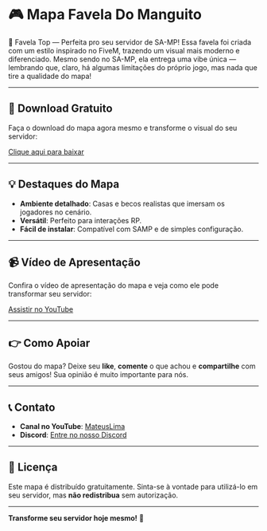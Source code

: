 # 🎮 Mapa Favela Do Manguito

📌 Favela Top — Perfeita pro seu servidor de SA-MP!
Essa favela foi criada com um estilo inspirado no FiveM, trazendo um visual mais moderno e diferenciado.
Mesmo sendo no SA-MP, ela entrega uma vibe única — lembrando que, claro, há algumas limitações do próprio jogo, mas nada que tire a qualidade do mapa!

---

## 🔗 Download Gratuito

Faça o download do mapa agora mesmo e transforme o visual do seu servidor:

[Clique aqui para baixar](https://github.com/mateusdelimap/Mapas-De-Favelas/blob/main/Mapa-4/FavelaLvManguito)

---

## 💡 Destaques do Mapa

- **Ambiente detalhado**: Casas e becos realistas que imersam os jogadores no cenário.
- **Versátil**: Perfeito para interações RP.
- **Fácil de instalar**: Compatível com SAMP e de simples configuração.

---

## 📹 Vídeo de Apresentação

Confira o vídeo de apresentação do mapa e veja como ele pode transformar seu servidor:

[Assistir no YouTube](https://youtu.be/Y0oYCFVzSi8)

---

## 👉 Como Apoiar

Gostou do mapa? Deixe seu **like**, **comente** o que achou e **compartilhe** com seus amigos! Sua opinião é muito importante para nós.

---


## 📞 Contato

- **Canal no YouTube**: [MateusLima](https://www.youtube.com/@limamaper)
- **Discord**: [Entre no nosso Discord](https://discord.gg/4eSzEHJywg)

---

## 📄 Licença

Este mapa é distribuído gratuitamente. Sinta-se à vontade para utilizá-lo em seu servidor, mas **não redistribua** sem autorização.

---

**Transforme seu servidor hoje mesmo!** 🚀
